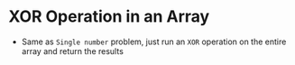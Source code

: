 # XOR Operation in an Array
* Same as `Single number` problem, just run an `XOR` operation on the entire array and return the results